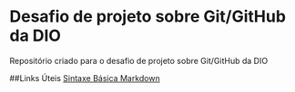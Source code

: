 # Desafio de projeto sobre Git/GitHub da DIO
Repositório criado para o desafio de projeto sobre Git/GitHub da DIO

##Links Úteis
[Sintaxe Básica Markdown](https://www.markdownguide.org/basic-syntax/)
